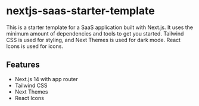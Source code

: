 # nextjs-saas-starter-template

This is a starter template for a SaaS application built with Next.js. It uses the minimum amount of dependencies and tools to get you started.
Tailwind CSS is used for styling, and Next Themes is used for dark mode. React Icons is used for icons.

## Features

- Next.js 14 with app router
- Tailwind CSS
- Next Themes
- React Icons
